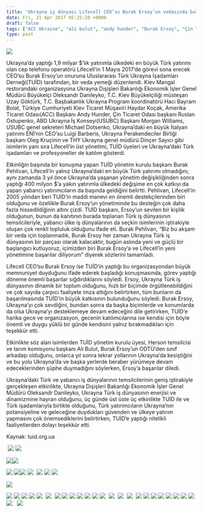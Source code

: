 ```yaml
---
title: 'Ukrayna iş dünyası Lifecell CEO’su Burak Ersoy’un vedasında buluştu'
date: Fri, 21 Apr 2017 05:25:20 +0000
draft: false
tags: ["ACC Ukraine", "ali bulut", "andy hunder", "Burak Ersoy", "Çin Ticaret Odası", "Haydar Koçak", "Lifecell Ukrayna", "Morgan Williams", "TUİD", "TUİD (Türk Ukrayna İşadamları Derneği)", "Ukrayna Türk Toplumu"]
type: post
---
```


![](http://burakpehlivan.org/wp-content/uploads/2017/04/IMG_3149-10.jpg)




Ukrayna’da yaptığı 1,9 milyar $’lık yatırımla ülkedeki en büyük Türk yatırımı olan cep telefonu operatörü Lifecell’in 1 Mayıs 2017’de görevi sona erecek CEO’su Burak Ersoy’un onuruna Uluslararası Türk Ukrayna İşadamları Derneği(TUİD) tarafından, bir veda yemeği düzenlendi. Kiev Mangal restorandaki organizasyona Ukrayna Dışişleri Bakanlığı Ekonomik İşler Genel Müdürü Büyükelçi Oleksandr Danileyko, T.C. Kiev Büyükelçiliği müsteşarı Uzay Göktürk, T.C. Başbakanlık Ukrayna Program koordinatörü Hacı Bayram Bolat, Türkiye Cumhuriyeti Kiev Ticaret Müşaviri Haydar Koçak, Amerika Ticaret Odası(ACC) Başkanı Andy Hunder, Çin Ticaret Odası başkanı Ruslan Ostupenko, ABD Ukrayna İş Konseyi(USUBC) Başkanı Morgan Williams, USUBC genel sekreteri Michael Dotsenko, Ukrayna’daki en büyük İtalyan yatırımı ENİ’nin CEO’su Luigi Barberis, Ukrayna Perakendeciler Birliği başkanı Oleg Kruçinin ve THY Ukrayna genel müdürü Dinçer Sayıcı gibi isimlerin yanı sıra Lifecell’in üst yönetimi, TUİD üyeleri ve Ukrayna’daki Türk işadamları ve profesyoneller de katılım gösterdi.




Etkinliğin başında bir konuşma yapan TUİD yönetim kurulu başkanı Burak Pehlivan, Lifecell’in yalnız Ukrayna’daki en büyük Türk yatırımı olmadığını, aynı zamanda 3 yıl önce Ukrayna’da yaşanan yönetim değişikliğinden sonra yaptığı 400 milyon $’a yakın yatırımla ülkedeki değişime en çok katkıyı da yapan yabancı yatırımcıların da başında geldiğini belirtti. Pehlivan, Lifecell’in 2005 yılından beri TUİD’in maddi manevi en önemli destekçilerinden biri olduğunu ve özellikle Burak Ersoy’un yönetiminde bu desteğin çok daha fazla hissedildiğinin altını çizdi. TUİD başkanı, Ersoy’un sevilen bir kişilik olduğunun, bunun da kanıtının burada toplanan Türk iş dünyasının temsilcileriyle, yabancı ülke iş dünyalarının da seçkin isimlerinin iştirakiyle oluşan çok renkli topluluk olduğunu ifade eti. Burak Pehlivan, “Biz bu akşam bir veda için toplanmadık, Burak Ersoy her zaman Ukrayna Türk iş dünyasının bir parçası olarak kalacaktır, bugün aslında yeni ve güçlü bir başlangıcı kutluyoruz, içimizden biri Burak Ersoy’a ve Lifecell’in yeni yönetimine başarılar diliyorum” diyerek sözlerini tamamladı.




Lifecell CEO’su Burak Ersoy ise TUİD’in yaptığı bu organizasyondan büyük memnuniyet duyduğunu ifade ederek başladığı konuşmasında, görev yaptığı döneme önemli başarılar sığdırdıklarını söyledi. Ersoy, Ukrayna Türk iş dünyasının dinamik bir toplum olduğunu, hızlı bir biçimde örgütlenebildiğini ve çok sayıda çarpıcı faaliyete imza attığını belirtirken, tüm bunların da başarılmasında TUİD’in büyük katkısının bulunduğunu söyledi. Burak Ersoy, Ukrayna’yı çok sevdiğini, bundan sonra da başka biçimlerde ve konumlarda da olsa Ukrayna’yı desteklemeye devam edeceğini dile getirirken, TUİD’e harika gece ve organizasyon, gecenin katılımcılarına ise kendisi için böyle önemli ve duygu yüklü bir günde kendisini yalnız bırakmadıkları için teşekkür etti.




Etkinlikte söz alan isimlerden TUİD yönetim kurulu üyesi, Herson temsilcisi ve tarım komisyonu başkanı Ali Bulut, Burak Ersoy’un ODTÜ’den sınıf arkadaşı olduğunu, onlarca yıl sonra tekrar yollarının Ukrayna’da kesiştiğini ve bu yolu Ukrayna’da ve başka yerlerde beraber yürümeye devam edeceklerinden şüphe duymadığını söylerken, Ersoy’a başarılar diledi.




Ukrayna’daki Türk ve yabancı iş dünyalarının temsilcilerinin geniş iştirakiyle gerçekleşen etkinlikte, Ukrayna Dışişleri Bakanlığı Ekonomik İşler Genel Müdürü Oleksandr Danileyko, Ukrayna Türk iş dünyasının enerjisi ve dinamizmine hayran olduğunu, üç günde üst üste üç etkinlikte TUİD ile ve Türk işadamlarıyla birlikte olduğunu, Türk yatırımcıların Ukrayna’nın potansiyeline ve geleceğine duydukları güvenden ve ülkeye yatırım yapmasını çok önemsediklerini belirtirken, TUİD’e yaptığı nitelikli faaliyetlerden dolayı teşekkür etti.




Kaynak: tuid.org.ua




 ![](http://burakpehlivan.org/wp-content/uploads/2017/04/IMG_3214-48-Копировать.jpg) ![](http://burakpehlivan.org/wp-content/uploads/2017/04/IMG_3215-49-Копировать.jpg)




![](http://burakpehlivan.org/wp-content/uploads/2017/04/IMG_3168-19.jpg)![](http://burakpehlivan.org/wp-content/uploads/2017/04/IMG_3179-26.jpg)




![](http://burakpehlivan.org/wp-content/uploads/2017/04/IMG_3192-32.jpg) ![](http://burakpehlivan.org/wp-content/uploads/2017/04/IMG_3197-36.jpg)![](http://burakpehlivan.org/wp-content/uploads/2017/04/IMG_3219-52-Копировать.jpg) ![](http://burakpehlivan.org/wp-content/uploads/2017/04/IMG_3221-53-Копировать.jpg)  ![](http://burakpehlivan.org/wp-content/uploads/2017/04/IMG_3223-55-Копировать.jpg) ![](http://burakpehlivan.org/wp-content/uploads/2017/04/IMG_3225-57-Копировать.jpg) ![](http://burakpehlivan.org/wp-content/uploads/2017/04/IMG_3227-58-Копировать.jpg)




![](http://burakpehlivan.org/wp-content/uploads/2017/04/IMG_3230-59-Копировать.jpg)




![](http://burakpehlivan.org/wp-content/uploads/2017/04/IMG_3232-60-Копировать.jpg) ![](http://burakpehlivan.org/wp-content/uploads/2017/04/IMG_3234-61-Копировать.jpg) ![](http://burakpehlivan.org/wp-content/uploads/2017/04/IMG_3235-62-Копировать.jpg) ![](http://burakpehlivan.org/wp-content/uploads/2017/04/IMG_3236-63-Копировать.jpg) ![](http://burakpehlivan.org/wp-content/uploads/2017/04/IMG_3241-65-Копировать.jpg)  ![](http://burakpehlivan.org/wp-content/uploads/2017/04/IMG_3245-68-Копировать.jpg)  ![](http://burakpehlivan.org/wp-content/uploads/2017/04/IMG_3258-70-Копировать.jpg) ![](http://burakpehlivan.org/wp-content/uploads/2017/04/IMG_3262-71-Копировать.jpg) ![](http://burakpehlivan.org/wp-content/uploads/2017/04/IMG_3263-72-Копировать.jpg) ![](http://burakpehlivan.org/wp-content/uploads/2017/04/IMG_3266-73-Копировать.jpg) ![](http://burakpehlivan.org/wp-content/uploads/2017/04/IMG_3272-75-Копировать.jpg) ![](http://burakpehlivan.org/wp-content/uploads/2017/04/IMG_3275-76-Копировать.jpg) ![](http://burakpehlivan.org/wp-content/uploads/2017/04/IMG_3276-77-Копировать.jpg)  ![](http://burakpehlivan.org/wp-content/uploads/2017/04/IMG_3279-79-Копировать.jpg)  ![](http://burakpehlivan.org/wp-content/uploads/2017/04/IMG_3282-82-Копировать.jpg)  ![](http://burakpehlivan.org/wp-content/uploads/2017/04/IMG_3286-84-Копировать.jpg)  ![](http://burakpehlivan.org/wp-content/uploads/2017/04/IMG_3292-86-Копировать.jpg) ![](http://burakpehlivan.org/wp-content/uploads/2017/04/IMG_3294-87-Копировать.jpg) ![](http://burakpehlivan.org/wp-content/uploads/2017/04/IMG_3296-88-Копировать.jpg) ![](http://burakpehlivan.org/wp-content/uploads/2017/04/IMG_3297-89-Копировать.jpg) ![](http://burakpehlivan.org/wp-content/uploads/2017/04/IMG_3299-90-Копировать.jpg) ![](http://burakpehlivan.org/wp-content/uploads/2017/04/IMG_3303-91-Копировать.jpg) ![](http://burakpehlivan.org/wp-content/uploads/2017/04/IMG_3305-92-Копировать.jpg) ![](http://burakpehlivan.org/wp-content/uploads/2017/04/IMG_3306-93-Копировать.jpg) ![](http://burakpehlivan.org/wp-content/uploads/2017/04/IMG_3307-94-Копировать.jpg)   ![](http://burakpehlivan.org/wp-content/uploads/2017/04/IMG_3311-97-Копировать.jpg)